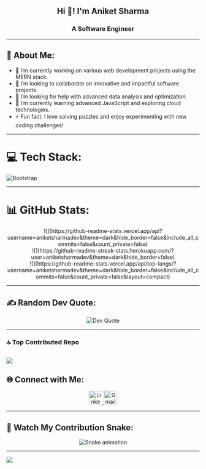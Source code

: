 <h2 align="center">Hi 👋! I'm Aniket Sharma</h2>
<h3 align="center">A Software Engineer</h3>

---

## 💫 About Me:
- 🔭 I’m currently working on various web development projects using the MERN stack.
- 👯 I’m looking to collaborate on innovative and impactful software projects.
- 🤝 I’m looking for help with advanced data analysis and optimization.
- 🌱 I’m currently learning advanced JavaScript and exploring cloud technologies.
- ⚡ Fun fact: I love solving puzzles and enjoy experimenting with new coding challenges!

---

# 💻 Tech Stack:
![Bootstrap](https://img.shields.io/badge/bootstrap-%238511FA.svg?style=for-the-badge&logo=bootstrap&logoColor=white)

--- 

# 📊 GitHub Stats:
<div align="center"> 
![](https://github-readme-stats.vercel.app/api?username=aniketsharmadev&theme=dark&hide_border=false&include_all_commits=false&count_private=false)<br/>
![](https://github-readme-streak-stats.herokuapp.com/?user=aniketsharmadev&theme=dark&hide_border=false)<br/>
![](https://github-readme-stats.vercel.app/api/top-langs/?username=aniketsharmadev&theme=dark&hide_border=false&include_all_commits=false&count_private=false&layout=compact)
</div>

---

## ✍️ Random Dev Quote:
<div align="center">
  <img src="https://quotes-github-readme.vercel.app/api?type=horizontal&theme=gruvbox" alt="Dev Quote"/>
</div>

---

### 🔝 Top Contributed Repo
![](https://github-contributor-stats.vercel.app/api?username=aniketsharmadev&limit=5&theme=dark&combine_all_yearly_contributions=true)
---

## 🌐 Connect with Me:
<div align="center">
  <a href="https://www.linkedin.com/in/aniketsharma-dev" target="_blank">
    <img src="https://img.shields.io/badge/LinkedIn-0077B5?style=for-the-badge&logo=linkedin&logoColor=white" height="35" alt="LinkedIn logo" />
  </a>
  <a href="mailto:aniketsharma.xo@gmail.com" target="_blank">
    <img src="https://img.shields.io/badge/Gmail-D14836?style=for-the-badge&logo=gmail&logoColor=white" height="35" alt="Gmail logo" />
  </a>
</div>

---

## 🐍 Watch My Contribution Snake:
<div align="center">
  <img src="https://raw.githubusercontent.com/CRACKING47/CRACKING47/output/snake.svg" alt="Snake animation" />
</div>

---

[![](https://visitcount.itsvg.in/api?id=CRACKING47&icon=7&color=11)](https://visitcount.itsvg.in)
